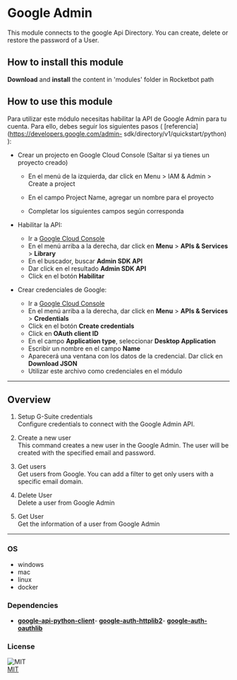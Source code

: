 



# Google Admin
  
This module connects to the google Api Directory. You can create, delete or restore the password of a User.  

## How to install this module
  
__Download__ and __install__ the content in 'modules' folder in Rocketbot path  


## How to use this module

Para utilizar este módulo necesitas habilitar la API de Google Admin para tu cuenta. Para ello,
 debes seguir los siguientes pasos ( [referencia](https://developers.google.com/admin-
sdk/directory/v1/quickstart/python) ):

- Crear un projecto en Google Cloud Console (Saltar si ya tienes un proyecto 
creado)
  - En el menú de la izquierda, dar click en Menu > IAM & Admin > Create a project

  - En el campo Project 
Name, agregar un nombre para el proyecto

  - Completar los siguientes campos según corresponda

- Habilitar la API:

    - Ir a [Google Cloud Console](https://console.cloud.google.com/)
    - En el menú arriba a la derecha, dar click en
 **Menu** > **APIs & Services** > **Library**
    - En el buscador, buscar **Admin SDK API**
    - Dar click en el 
resultado **Admin SDK API**
    -  Click en el botón **Habilitar**

- Crear credenciales de Google:
    - Ir a [Google 
Cloud Console](https://console.cloud.google.com/)
    - En el menú arriba a la derecha, dar click en **Menu** > **APIs &
 Services** > **Credentials**
    - Click en el botón **Create credentials**
    - Click en **OAuth client ID**
    - En
 el campo **Application type**, seleccionar **Desktop Application**
    - Escribir un nombre en el campo **Name**
    - Aparecerá una ventana con los datos de la credencial. Dar click en **Download JSON**
    - Utilizar este archivo como 
credenciales en el módulo

--- 
## Overview


1. Setup G-Suite credentials  
Configure credentials to connect with the Google Admin API.

2. Create a new user  
This command creates a new user in the Google Admin. The user will be created with the specified email and password.

3. Get users  
Get users from Google. You can add a filter to get only users with a specific email domain.

4. Delete User  
Delete a user from Google Admin

5. Get User  
Get the information of a user from Google Admin  

--- 
### OS

- windows
- mac
- linux
- docker

### Dependencies
- [**google-api-python-client**](https://pypi.org/project/google-api-python-client/)- [**google-auth-httplib2**](https://pypi.org/project/google-auth-httplib2/)- [**google-auth-oauthlib**](https://pypi.org/project/google-auth-oauthlib/)
### License
  
![MIT](https://camo.githubusercontent.com/107590fac8cbd65071396bb4d04040f76cde5bde/687474703a2f2f696d672e736869656c64732e696f2f3a6c6963656e73652d6d69742d626c75652e7376673f7374796c653d666c61742d737175617265)  
[MIT](http://opensource.org/licenses/mit-license.ph)